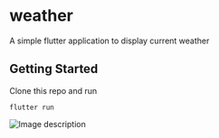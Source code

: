 # weather

A simple flutter application to display current weather

## Getting Started

Clone this repo and run

`flutter run`

![Image description](https://user-images.githubusercontent.com/9766310/36504143-7796099e-178a-11e8-90df-5a1ed43a65b3.png)
